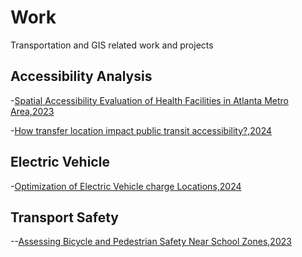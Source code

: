 # Work
Transportation and GIS related work and projects

## Accessibility Analysis

-[Spatial Accessibility Evaluation of Health Facilities in Atlanta Metro Area,2023](https://github.com/sherlyhu00/Work/blob/GIS-work/SpatialAnalysisAtl.md)

-[How transfer location impact public transit accessibility?,2024](https://storymaps.arcgis.com/stories/93fd1dd9e5454d8786e5ee01e15e329e)

## Electric Vehicle 

-[Optimization of Electric Vehicle charge Locations,2024](https://storymaps.arcgis.com/stories/baaa0c9ce3a44c9e8a328160274f9e2c)

## Transport Safety

--[Assessing Bicycle and Pedestrian Safety Near School Zones,2023](Travel_Safety_injury.md)
